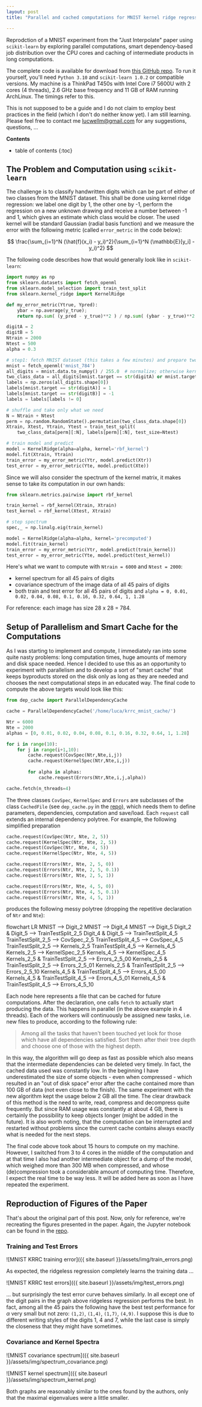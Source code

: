 ```yaml
---
layout: post
title: "Parallel and cached computations for MNIST kernel ridge regression experiment"

---
```


Reprodction of a MNIST experiment from the "Just Interpolate" paper using `scikit-learn` by exploring parallel computations, smart dependency-based job distribution over the CPU cores and caching of intermediate products in long computations. 

<!--more-->

The complete code is available for download from [this GitHub repo](https://github.com/lucawellmeier/krrc-mnist-smart-cache). To run it yourself, you'll need `Python 3.10` and `scikit-learn 1.0.2` or compatible versions. My machine is a ThinkPad T450s with Intel Core i7 5600U with 2 cores (4 threads), 2.6 GHz base frequency and 11 GB of RAM running ArchLinux. The timings refer to this.

This is not supposed to be a guide and I do not claim to employ best practices in the field (which I don't do neither know yet). I am still learning. Please feel free to contact me <lucwellm@gmail.com> for any suggestions, questions, ...

**Contents**
* table of contents
{:toc}

## The Problem and Computation using `scikit-learn`

The challenge is to classify handwritten digits which can be part of either of two classes from the MNIST dataset. This shall be done using kernel ridge regression: we label one digit by 1, the other one by -1, perform the regression on a new unknown drawing and receive a number between -1 and 1, which gives an estimate which class would be closer. The used kernel will be standard Gaussian (radial basis function) and we measure the error with the following metric (called `error_metric` in the code below):

$$ \frac{\sum_{i=1}^N  (\hat{f}(x_i) - y_i)^2}{\sum_{i=1}^N  (\mathbb{E}[y_i] - y_i)^2} $$

The following code describes how that would generally look like in `scikit-learn`:

```python
import numpy as np
from sklearn.datasets import fetch_openml
from sklearn.model_selection import train_test_split
from sklearn.kernel_ridge import KernelRidge

def my_error_metric(Ytrue, Ypred):
    ybar = np.average(y_true);
    return np.sum( (y_pred - y_true)**2 ) / np.sum( (ybar - y_true)**2 )

digitA = 2
digitB = 5
Ntrain = 2000
Ntest = 500
alpha = 0.3

# step1: fetch MNIST dataset (this takes a few minutes) and prepare two-class sample
mnist = fetch_openml('mnist_784')
all_digits = mnist.data.to_numpy() / 255.0  # normalize; otherwise kernel produces values too close to zero
two_class_data = all_digits[mnist.target == str(digitA) or mnist.target == str(digitB)]
labels = np.zeros(all_digits.shape[0])
labels[mnist.target == str(digitA)] = 1
labels[mnist.target == str(digitB)] = -1
labels = labels[labels != 0]

# shuffle and take only what we need
N = Ntrain + Ntest
perm = np.random.RandomState().permutation(two_class_data.shape[0])
Xtrain, Xtest, Ytrain, Ytest = train_test_split(
    two_class_data[perm][:N], labels[perm][:N], test_size=Ntest)

# train model and predict
model = KernelRidge(alpha=alpha, kernel='rbf_kernel')
model.fit(Xtrain, Ytrain)
train_error = my_error_metric(Ytr, model.predict(Xtr))
test_error = my_error_metric(Yte, model.predict(Xte))
```

Since we will also consider the spectrum of the kernel matrix, it makes sense to take its computation in our own hands:

```python
from sklearn.metrics.pairwise import rbf_kernel

train_kernel = rbf_kernel(Xtrain, Xtrain)
test_kernel = rbf_kernel(Xtest, Xtrain)

# step spectrum
spec,_ = np.linalg.eig(train_kernel)

model = KernelRidge(alpha=alpha, kernel='precomputed')
model.fit(train_kernel)
train_error = my_error_metric(Ytr, model.predict(train_kernel))
test_error = my_error_metric(Yte, model.predict(test_kernel))
```

Here's what we want to compute with `Ntrain = 6000` and `Ntest = 2000`:

- kernel spectrum for all 45 pairs of digits
- covariance spectrum of the image data of all 45 pairs of digits
- both train and test error for all 45 pairs of digits and `alpha = 0, 0.01, 0.02, 0.04, 0.08, 0.1, 0.16, 0.32, 0.64, 1, 1.28`

For reference: each image has size 28 x 28 = 784.

## Setup of Parallelism and Smart Cache for the Computations

As I was starting to implement and compute, I immediately ran into some quite nasty problems: long computation times, huge amounts of memory and disk space needed. Hence I decided to use this as an opportunity to experiment with parallelism and to develop a sort of "smart cache" that keeps byproducts stored on the disk only as long as they are needed and chooses the next computational steps in an educated way. The final code to compute the above targets would look like this:

```python
from dep_cache import ParallelDependencyCache

cache = ParallelDependencyCache('/home/luca/krrc_mnist_cache/')

Ntr = 6000
Nte = 2000
alphas = [0, 0.01, 0.02, 0.04, 0.08, 0.1, 0.16, 0.32, 0.64, 1, 1.28]

for i in range(10):
    for j in range(i+1,10):
        cache.request(CovSpec(Ntr,Nte,i,j))
        cache.request(KernelSpec(Ntr,Nte,i,j))
        
        for alpha in alphas:
            cache.request(Errors(Ntr,Nte,i,j,alpha))

cache.fetch(n_threads=4)
```

The three classes `CovSpec`, `KernelSpec` and `Errors` are subclasses of the class `CachedFile` (see `dep_cache.py` in the [repo](https://github.com/lucawellmeier/krrc-mnist-smart-cache)), which needs them to define parameters, dependencies, computation and save/load. Each `request` call extends an internal dependency polytree. For example, the following simplified preparation

```python
cache.request(CovSpec(Ntr, Nte, 2, 5))
cache.request(KernelSpec(Ntr, Nte, 2, 5))
cache.request(CovSpec(Ntr, Nte, 4, 5))
cache.request(KernelSpec(Ntr, Nte, 4, 5))

cache.request(Errors(Ntr, Nte, 2, 5, 0))
cache.request(Errors(Ntr, Nte, 2, 5, 0.1))
cache.request(Errors(Ntr, Nte, 2, 5, 1))

cache.request(Errors(Ntr, Nte, 4, 5, 0))
cache.request(Errors(Ntr, Nte, 4, 5, 0.1))
cache.request(Errors(Ntr, Nte, 4, 5, 1))
```

produces the following messy polytree (dropping the repetitive declaration of `Ntr` and `Nte`):

<div class="mermaid">flowchart LR
    MNIST --> Digit_2
    MNIST --> Digit_4
    MNIST --> Digit_5
    Digit_2 & Digit_5 --> TrainTestSplit_2_5
    Digit_4 & Digit_5 --> TrainTestSplit_4_5
    TrainTestSplit_2_5 --> CovSpec_2_5
    TrainTestSplit_4_5 --> CovSpec_4_5
    TrainTestSplit_2_5 --> Kernels_2_5
    TrainTestSplit_4_5 --> Kernels_4_5
    Kernels_2_5 --> KernelSpec_2_5
    Kernels_4_5 --> KernelSpec_4_5
    Kernels_2_5 & TrainTestSplit_2_5 --> Errors_2_5_00
    Kernels_2_5 & TrainTestSplit_2_5 --> Errors_2_5_01
    Kernels_2_5 & TrainTestSplit_2_5 --> Errors_2_5_10
    Kernels_4_5 & TrainTestSplit_4_5 --> Errors_4_5_00
    Kernels_4_5 & TrainTestSplit_4_5 --> Errors_4_5_01
    Kernels_4_5 & TrainTestSplit_4_5 --> Errors_4_5_10
</div>

Each node here represents a file that can be cached for future computations. After the declaration, one calls `fetch` to actually start producing the data. This happens in parallel (in the above example in 4 threads). Each of the workers will continuously be assigned new tasks, i.e. new files to produce, according to the following rule: 

> Among all the tasks that haven't been touched yet look for those which have all dependencies satisfied. Sort them after their tree depth and choose one of those with the highest depth.

In this way, the algorithm will go deep as fast as possible which also means that the intermediate dependencies can be deleted very timely. In fact, the cached data used was constantly low. In the beginning I have underestimated the size of some objects - even when compressed - which resulted in an "out of disk space" error after the cache contained more than 100 GB of data (not even close to the finish). The same experiment with the new algorithm kept the usage below 2 GB all the time. The clear drawback of this method is the need to write, read, compress and decompress quite frequently. But since RAM usage was constantly at about 4 GB, there is certainly the possibility to keep objects longer (might be added in the future). It is also worth noting, that the computation can be interrupted and restarted without problems since the current cache contains always exactly what is needed for the next steps.

The final code above took about 15 hours to compute on my machine. However, I switched from 3 to 4 cores in the middle of the computation and at that time I also had another intermediate object for a dump of the model, which weighed more than 300 MB when compressed, and whose (de)compression took a considerable amount of computing time. Therefore, I expect the real time to be way less. It will be added here as soon as I have repeated the experiment.

## Reproduction of Figures of the Paper

That's about the original part of this post. Now, only for reference, we're recreating the figures presented in the paper. Again, the Jupyter notebook can be found in the [repo](https://github.com/lucawellmeier/krrc-mnist-smart-cache).

### Training and Test Errors

![MNIST KRRC training error]({{ site.baseurl }}/assets/img/train_errors.png)

As expected, the ridgeless regression completely learns the training data ...

![MNIST KRRC test errors]({{ site.baseurl }}/assets/img/test_errors.png)

... but surprisingly the test error curve behaves similarly. In all except one of the digit pairs in the graph above ridgeless regression performs the best. In fact, among all the 45 pairs the following have the best test performance for $\alpha$ very small but not zero: `(1,2)`, `(1,4)`, `(1,7)`, `(4,9)`. I suppose this is due to different writing styles of the digits 1, 4 and 7, while the last case is simply the closeness that they might have sometimes.

### Covariance and Kernel Spectra

![MNIST covariance spectrum]({{ site.baseurl }}/assets/img/spectrum_covariance.png)

![MNIST kernel spectrum]({{ site.baseurl }}/assets/img/spectrum_kernel.png)

Both graphs are reasonably similar to the ones found by the authors, only that the maximal eigenvalues were a little smaller.
